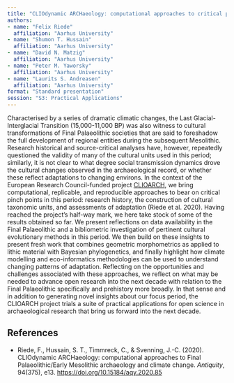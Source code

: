 ```yaml
---
title: "CLIOdynamic ARCHaeology: computational approaches to critical pinch points in European Final Palaeolithic archaeology and climate change"
authors:
- name: "Felix Riede"
  affiliation: "Aarhus University"
- name: "Shumon T. Hussain"
  affiliation: "Aarhus University"
- name: "David N. Matzig"
  affiliation: "Aarhus University"
- name: "Peter M. Yaworsky"
  affiliation: "Aarhus University"
- name: "Laurits S. Andreasen"
  affiliation: "Aarhus University"
format: "Standard presentation"
session: "S3: Practical Applications"
---
```


Characterised by a series of dramatic climatic changes, the Last Glacial-Interglacial Transition (15,000-11,000 BP) was also witness to cultural transformations of Final Palaeolithic societies that are said to foreshadow the full development of regional entities during the subsequent Mesolithic.  Research historical and source-critical analyses have, however, repeatedly questioned the validity of many of the cultural units used in this period; similarly, it is not clear to what degree social transmission dynamics drove the cultural changes observed in the archaeological record, or whether these reflect adaptations to changing environs. In the context of the European Research Council-funded project [CLIOARCH](https://cas.au.dk/en/erc-clioarch), we bring computational, replicable, and reproducible approaches to bear on critical pinch points in this period: research history, the construction of cultural taxonomic units, and assessments of adaptation (Riede et al. 2020). Having reached the project’s half-way mark, we here take stock of some of the results obtained so far. We present reflections on data availability in the Final Palaeolithic and a bibliometric investigation of pertinent cultural evolutionary methods in this period. We then build on these insights to present fresh work that combines geometric morphometrics as applied to lithic material with Bayesian phylogenetics, and finally highlight how climate modelling and eco-informatics methodologies can be used to understand changing patterns of adaptation. Reflecting on the opportunities and challenges associated with these approaches, we reflect on what may be needed to advance open research into the next decade with relation to the Final Palaeolithic specifically and prehistory more broadly. In that sense and in addition to generating novel insights about our focus period, the CLIOARCH project trials a suite of practical applications for open science in archaeological research that bring us forward into the next decade.

## References

* Riede, F., Hussain, S. T., Timmreck, C., & Svenning, J.-C. (2020). CLIOdynamic ARCHaeology: computational approaches to Final Palaeolithic/Early Mesolithic archaeology and climate change. *Antiquity*, 94(375), e13. https://doi.org/10.15184/aqy.2020.85
